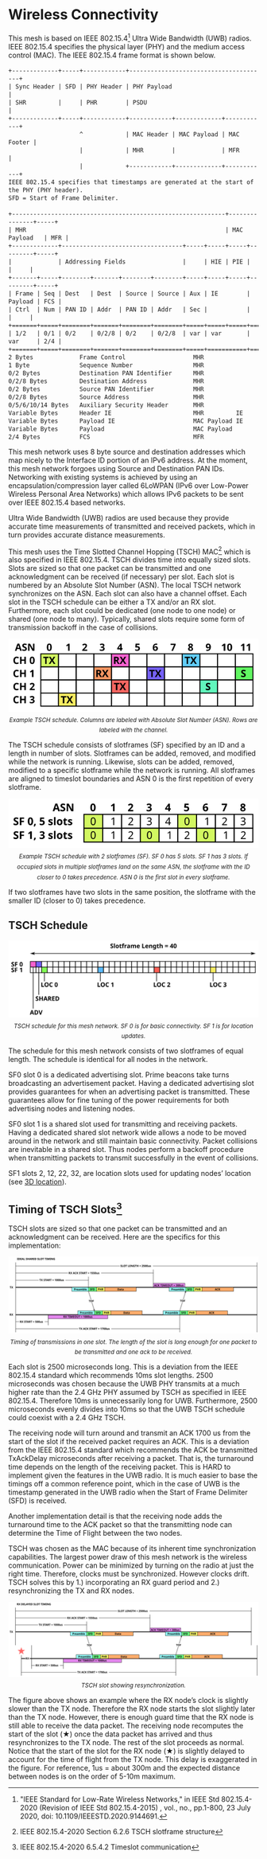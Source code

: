 # Wireless Connectivity

This mesh is based on IEEE 802.15.4[^1] Ultra Wide Bandwidth (UWB) radios. IEEE 802.15.4 specifies the physical layer (PHY) and the medium access control (MAC). The IEEE 802.15.4 frame format is shown below.
```
+-------------+-----+------------+---------------------------------------+
| Sync Header | SFD | PHY Header | PHY Payload                           |
| SHR         |     | PHR        | PSDU                                  |
+-------------+-----+------------+------------+-------------+------------+
                    ^            | MAC Header | MAC Payload | MAC Footer |
                    |            | MHR        |             | MFR        |
                    |            +------------+-------------+------------+
IEEE 802.15.4 specifies that timestamps are generated at the start of the PHY (PHY header).
SFD = Start of Frame Delimiter.

+------------------------------------------------------------+---------------+-----+
| MHR                                                        | MAC Payload   | MFR |
+-------------+----------------------------------+-----+-----+-----+---------+-----+
|             | Addressing Fields                |     | HIE | PIE |         |     |
+-------+-----+--------+-------+--------+--------+-----+-----+-----+---------+-----+
| Frame | Seq | Dest   | Dest  | Source | Source | Aux | IE        | Payload | FCS |
| Ctrl  | Num | PAN ID | Addr  | PAN ID | Addr   | Sec |           |         |     |
+=======+=====+========+=======+========+========+=====+=====+=====+=========+=====+
| 1/2   | 0/1 | 0/2    | 0/2/8 | 0/2    | 0/2/8  | var | var       | var     | 2/4 |
+=======+=====+========+=======+========+========+=====+===========+=========+=====+
2 Bytes             Frame Control                   MHR
1 Byte              Sequence Number                 MHR
0/2 Bytes           Destination PAN Identifier      MHR
0/2/8 Bytes         Destination Address             MHR
0/2 Bytes           Source PAN Identifier           MHR
0/2/8 Bytes         Source Address                  MHR
0/5/6/10/14 Bytes   Auxiliary Security Header       MHR
Variable Bytes      Header IE                       MHR         IE
Variable Bytes      Payload IE                      MAC Payload IE
Variable Bytes      Payload                         MAC Payload
2/4 Bytes           FCS                             MFR
```

This mesh network uses 8 byte source and destination addresses which map nicely to the Interface ID portion of an IPv6 address. At the moment, this mesh network forgoes using Source and Destination PAN IDs. Networking with existing systems is achieved by using an encapsulation/compression layer called 6LoWPAN (IPv6 over Low-Power Wireless Personal Area Networks) which allows IPv6 packets to be sent over IEEE 802.15.4 based networks.

Ultra Wide Bandwidth (UWB) radios are used because they provide accurate time measurements of transmitted and received packets, which in turn provides accurate distance measurements.

This mesh uses the Time Slotted Channel Hopping (TSCH) MAC[^2] which is also specified in IEEE 802.15.4. TSCH divides time into equally sized slots. Slots are sized so that one packet can be transmitted and one acknowledgment can be received (if necessary) per slot. Each slot is numbered by an Absolute Slot Number (ASN). The local TSCH network synchronizes on the ASN. Each slot can also have a channel offset. Each slot in the TSCH schedule can be either a TX and/or an RX slot. Furthermore, each slot could be dedicated (one node to one node) or shared (one node to many). Typically, shared slots require some form of transmission backoff in the case of collisions.

<p align="center">
	<img src="tsch.svg" alt="Example TSCH schedule. Columns are labeled with Absolute Slot Number (ASN). Rows are labeled with the channel.">
	<br>
	<sub><em>Example TSCH schedule. Columns are labeled with Absolute Slot Number (ASN). Rows are labeled with the channel.</em></sub>
</p>

The TSCH schedule consists of slotframes (SF) specified by an ID and a length in number of slots. Slotframes can be added, removed, and modified while the network is running. Likewise, slots can be added, removed, modified to a specific slotframe while the network is running. All slotframes are aligned to timeslot boundaries and ASN 0 is the first repetition of every slotframe.

<p align="center">
	<img src="multiple-sf.svg">
	<br>
	<sub><em>Example TSCH schedule with 2 slotframes (SF). SF 0 has 5 slots. SF 1 has 3 slots. If occupied slots in multiple slotframes land on the same ASN, the slotframe with the ID closer to 0 takes precedence. ASN 0 is the first slot in every slotframe.</em></sub>
</p>

If two slotframes have two slots in the same position, the slotframe with the smaller ID (closer to 0) takes precedence.

## TSCH Schedule
<p align="center">
	<img src="tsch-sf.svg">
	<br>
	<sub><em>TSCH schedule for this mesh network. SF 0 is for basic connectivity. SF 1 is for location updates.</em></sub>
</p>

The schedule for this mesh network consists of two slotframes of equal length. The schedule is identical for all nodes in the network.

SF0 slot 0 is a dedicated advertising slot. Prime beacons take turns broadcasting an advertisement packet. Having a dedicated advertising slot provides guarantees for when an advertising packet is transmitted. These guarantees allow for fine tuning of the power requirements for both advertising nodes and listening nodes.

SF0 slot 1 is a shared slot used for transmitting and receiving packets. Having a dedicated shared slot network wide allows a node to be moved around in the network and still maintain basic connectivity. Packet collisions are inevitable in a shared slot. Thus nodes perform a backoff procedure when transmitting packets to transmit successfully in the event of collisions.

SF1 slots 2, 12, 22, 32, are location slots used for updating nodes’ location (see [3D location](3d-location.md)).

## Timing of TSCH Slots[^3]

TSCH slots are sized so that one packet can be transmitted and an acknowledgment can be received. Here are the specifics for this implementation:

<p align="center">
	<img src="ideal-shared-slot-timing.svg">
	<br>
	<sub><em>Timing of transmissions in one slot. The length of the slot is long enough for one packet to be transmitted and one ack to be received.</em></sub>
</p>

Each slot is 2500 microseconds long. This is a deviation from the IEEE 802.15.4 standard which recommends 10ms slot lengths. 2500 microseconds was chosen because the UWB PHY transmits at a much higher rate than the 2.4 GHz PHY assumed by TSCH as specified in IEEE 802.15.4. Therefore 10ms is unnecessarily long for UWB. Furthermore, 2500 microseconds evenly divides into 10ms so that the UWB TSCH schedule could coexist with a 2.4 GHz TSCH.

The receiving node will turn around and transmit an ACK 1700 us from the start of the slot if the received packet requires an ACK. This is a deviation from the IEEE 802.15.4 standard which recommends the ACK be transmitted TxAckDelay microseconds after receiving a packet. That is, the turnaround time depends on the length of the receiving packet. This is HARD to implement given the features in the UWB radio. It is much easier to base the timings off a common reference point, which in the case of UWB is the timestamp generated in the UWB radio when the Start of Frame Delimiter (SFD) is received.

Another implementation detail is that the receiving node adds the turnaround time to the ACK packet so that the transmitting node can determine the Time of Flight between the two nodes.

TSCH was chosen as the MAC because of its inherent time synchronization capabilities. The largest power draw of this mesh network is the wireless communication. Power can be minimized by turning on the radio at just the right time. Therefore, clocks must be synchronized. However clocks drift. TSCH solves this by 1.) incorporating an RX guard period and 2.) resynchronizing the TX and RX nodes.

<p align="center">
	<img src="rx-delayed-shared-slot-timing.svg">
	<br>
	<sub><em>TSCH slot showing resynchronization.</em></sub>
</p>

The figure above shows an example where the RX node’s clock is slightly slower than the TX node. Therefore the RX node starts the slot slightly later than the TX node. However, there is enough guard time that the RX node is still able to receive the data packet. The receiving node recomputes the start of the slot (★) once the data packet has arrived and thus resynchronizes to the TX node. The rest of the slot proceeds as normal. Notice that the start of the slot for the RX node (★) is slightly delayed to account for the time of flight from the TX node. This delay is exaggerated in the figure. For reference, 1us = about 300m and the expected distance between nodes is on the order of 5-10m maximum.

[^1]: "IEEE Standard for Low-Rate Wireless Networks," in IEEE Std 802.15.4-2020 (Revision of IEEE Std 802.15.4-2015) , vol., no., pp.1-800, 23 July 2020, doi: 10.1109/IEEESTD.2020.9144691.

[^2]: IEEE 802.15.4-2020 Section 6.2.6 TSCH slotframe structure

[^3]: IEEE 802.15.4-2020 6.5.4.2 Timeslot communication
